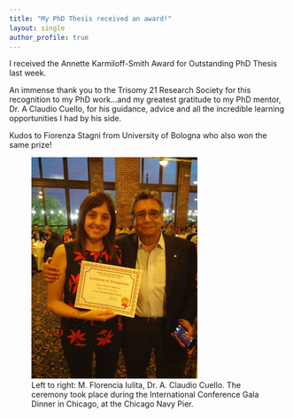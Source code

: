 ```yaml
---
title: "My PhD Thesis received an award!"
layout: single
author_profile: true
---
```

I received the Annette Karmiloff-Smith Award for Outstanding PhD Thesis last week.

An immense thank you to the Trisomy 21 Research Society for this recognition to my PhD work…and my greatest gratitude to my PhD mentor, Dr. A Claudio Cuello, for his guidance, advice and all the incredible learning opportunities I had by his side. 
 
Kudos to Fiorenza Stagni from University of Bologna who also won the same prize!
 
<figure>
    <a href="/assets/images/2016-06-09-Award.jpg"><img src="/assets/images/2016-06-09-Award.jpg"></a>
    <figcaption>Left to right: M. Florencia Iulita, Dr. A. Claudio Cuello. The ceremony took place during the International Conference Gala Dinner in Chicago, at the Chicago Navy Pier.</figcaption>
</figure>